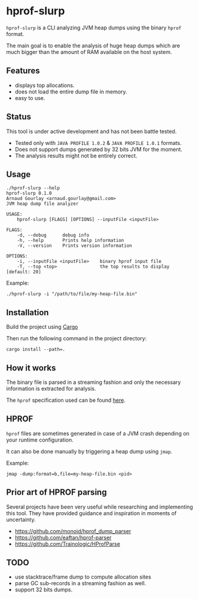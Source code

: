 # hprof-slurp

`hprof-slurp` is a CLI analyzing JVM heap dumps using the binary `hprof` format.

The main goal is to enable the analysis of huge heap dumps which are much bigger than the amount of RAM available on the host system. 

## Features

- displays top allocations.
- does not load the entire dump file in memory.
- easy to use.

## Status

This tool is under active development and has not been battle tested.

- Tested only with `JAVA PROFILE 1.0.2` & `JAVA PROFILE 1.0.1` formats.
- Does not support dumps generated by 32 bits JVM for the moment.
- The analysis results might not be entirely correct.

## Usage

```
./hprof-slurp --help
hprof-slurp 0.1.0
Arnaud Gourlay <arnaud.gourlay@gmail.com>
JVM heap dump file analyzer

USAGE:
    hprof-slurp [FLAGS] [OPTIONS] --inputFile <inputFile>

FLAGS:
    -d, --debug      debug info
    -h, --help       Prints help information
    -V, --version    Prints version information

OPTIONS:
    -i, --inputFile <inputFile>    binary hprof input file
    -T, --top <top>                the top results to display [default: 20]
```

Example:

```
./hprof-slurp -i "/path/to/file/my-heap-file.bin"
```

## Installation

Build the project using [Cargo](https://doc.rust-lang.org/stable/cargo/getting-started/installation.html)

Then run the following command in the project directory:

`cargo install --path=.`

## How it works

The binary file is parsed in a streaming fashion and only the necessary information is extracted for analysis.

The `hprof` specification used can be found [here](https://hg.openjdk.java.net/jdk/jdk/file/ee1d592a9f53/src/hotspot/share/services/heapDumper.cpp#l62).

## HPROF

`hprof` files are sometimes generated in case of a JVM crash depending on your runtime configuration.

It can also be done manually by triggering a heap dump using `jmap`.

Example:

`jmap -dump:format=b,file=my-heap-file.bin <pid>`

## Prior art of HPROF parsing

Several projects have been very useful while researching and implementing this tool.
They have provided guidance and inspiration in moments of uncertainty.

- https://github.com/monoid/hprof_dump_parser
- https://github.com/eaftan/hprof-parser
- https://github.com/Trainologic/HProfParse

## TODO

- use stacktrace/frame dump to compute allocation sites
- parse GC sub-records in a streaming fashion as well.
- support 32 bits dumps.